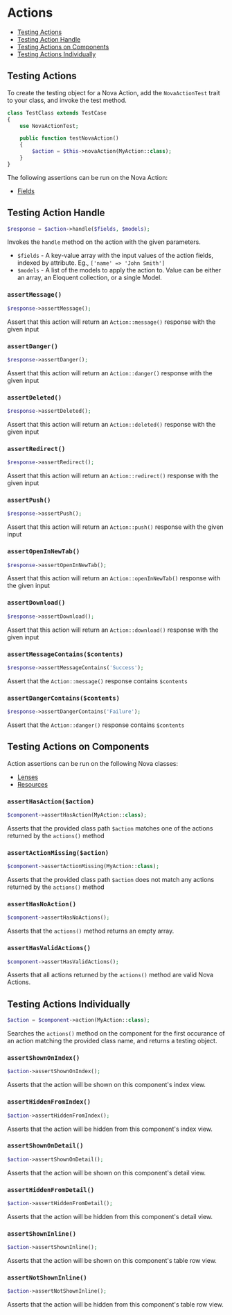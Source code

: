 # Actions

* [Testing Actions](#testing-actions)
* [Testing Action Handle](#testing-action-handle)
* [Testing Actions on Components](#testing-actions-on-components)
* [Testing Actions Individually](#testing-actions-individually)

## Testing Actions

To create the testing object for a Nova Action, add the `NovaActionTest` trait to your class, and invoke the test method.

```php
class TestClass extends TestCase
{
    use NovaActionTest;

    public function testNovaAction()
    {
        $action = $this->novaAction(MyAction::class);
    }
}
```

The following assertions can be run on the Nova Action:

* [Fields](fields.md#testing-fields-on-components)

## Testing Action Handle

```php
$response = $action->handle($fields, $models);
```

Invokes the `handle` method on the action with the given parameters.

* `$fields` - A key-value array with the input values of the action fields, indexed by attribute. Eg., `['name' => 'John Smith']`
* `$models` - A list of the models to apply the action to. Value can be either an array, an Eloquent collection, or a single Model.

### `assertMessage()`

```php
$response->assertMessage();
```

Assert that this action will return an `Action::message()` response with the given input

### `assertDanger()`

```php
$response->assertDanger();
```

Assert that this action will return an `Action::danger()` response with the given input

### `assertDeleted()`

```php
$response->assertDeleted();
```

Assert that this action will return an `Action::deleted()` response with the given input

### `assertRedirect()`

```php
$response->assertRedirect();
```

Assert that this action will return an `Action::redirect()` response with the given input

### `assertPush()`

```php
$response->assertPush();
```

Assert that this action will return an `Action::push()` response with the given input

### `assertOpenInNewTab()`

```php
$response->assertOpenInNewTab();
```

Assert that this action will return an `Action::openInNewTab()` response with the given input

### `assertDownload()`

```php
$response->assertDownload();
```

Assert that this action will return an `Action::download()` response with the given input

### `assertMessageContains($contents)`

```php
$response->assertMessageContains('Success');
```

Assert that the `Action::message()` response contains `$contents`

### `assertDangerContains($contents)`

```php
$response->assertDangerContains('Failure');
```

Assert that the `Action::danger()` response contains `$contents`

## Testing Actions on Components

Action assertions can be run on the following Nova classes:

* [Lenses](lenses.md#testing-lenses)
* [Resources](resources.md#testing-resources)

### `assertHasAction($action)`

```php
$component->assertHasAction(MyAction::class);
```

Asserts that the provided class path `$action` matches one of the actions returned by the `actions()` method

### `assertActionMissing($action)`

```php
$component->assertActionMissing(MyAction::class);
```

Asserts that the provided class path `$action` does not match any actions returned by the `actions()` method

### `assertHasNoAction()`

```php
$component->assertHasNoActions();
```

Asserts that the `actions()` method returns an empty array.

### `assertHasValidActions()`

```php
$component->assertHasValidActions();
```

Asserts that all actions returned by the `actions()` method are valid Nova Actions.

## Testing Actions Individually

```php
$action = $component->action(MyAction::class);
```

Searches the `actions()` method on the component for the first occurance of an action matching the provided class name, and returns a testing object.

### `assertShownOnIndex()`

```php
$action->assertShownOnIndex();
```

Asserts that the action will be shown on this component's index view.

### `assertHiddenFromIndex()`

```php
$action->assertHiddenFromIndex();
```

Asserts that the action will be hidden from this component's index view.

### `assertShownOnDetail()`

```php
$action->assertShownOnDetail();
```

Asserts that the action will be shown on this component's detail view.

### `assertHiddenFromDetail()`

```php
$action->assertHiddenFromDetail();
```

Asserts that the action will be hidden from this component's detail view.

### `assertShownInline()`

```php
$action->assertShownInline();
```

Asserts that the action will be shown on this component's table row view.

### `assertNotShownInline()`

```php
$action->assertNotShownInline();
```

Asserts that the action will be hidden from this component's table row view.
